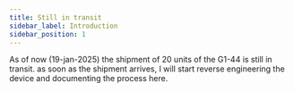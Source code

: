 ```yaml
---
title: Still in transit
sidebar_label: Introduction
sidebar_position: 1
---
```


As of now (19-jan-2025) the shipment of 20 units of the G1-44 is still in transit. 
as soon as the shipment arrives, I will start reverse engineering the device and documenting the process here.